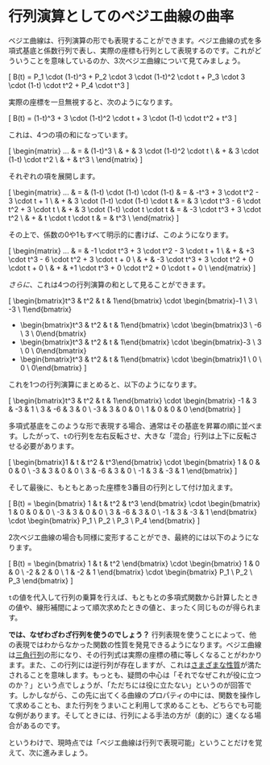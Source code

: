 # 行列演算としてのベジエ曲線の曲率

ベジエ曲線は、行列演算の形でも表現することができます。ベジエ曲線の式を多項式基底と係数行列で表し、実際の座標も行列として表現するのです。これがどういうことを意味しているのか、3次ベジエ曲線について見てみましょう。

\[
B(t) = P_1 \cdot (1-t)^3 + P_2 \cdot 3 \cdot (1-t)^2 \cdot t + P_3 \cdot 3 \cdot (1-t) \cdot t^2 + P_4 \cdot t^3
\]

実際の座標を一旦無視すると、次のようになります。

\[
B(t) = (1-t)^3 + 3 \cdot (1-t)^2 \cdot t + 3 \cdot (1-t) \cdot t^2 + t^3
\]

これは、4つの項の和になっています。

\[
  \begin{matrix}
   ... & = & (1-t)^3 \\
     & + & 3 \cdot (1-t)^2 \cdot t \\
     & + & 3 \cdot (1-t) \cdot t^2 \\
     & + & t^3 \\
  \end{matrix}
\]

それぞれの項を展開します。

\[
  \begin{matrix}
   ... & = & (1-t) \cdot (1-t) \cdot (1-t) & = & -t^3 + 3 \cdot t^2 - 3 \cdot t + 1 \\
     & + & 3 \cdot (1-t) \cdot (1-t) \cdot t & = & 3 \cdot t^3 - 6 \cdot t^2 + 3 \cdot t \\
     & + & 3 \cdot (1-t) \cdot t \cdot t & = & -3 \cdot t^3 + 3 \cdot t^2 \\
     & + & t \cdot t \cdot t & = & t^3 \\
  \end{matrix}
\]

その上で、係数の0や1もすべて明示的に書けば、このようになります。

\[
  \begin{matrix}
   ... & = & -1 \cdot t^3 + 3 \cdot t^2 - 3 \cdot t + 1 \\
     & + & +3 \cdot t^3 - 6 \cdot t^2 + 3 \cdot t + 0 \\
     & + & -3 \cdot t^3 + 3 \cdot t^2 + 0 \cdot t + 0 \\
     & + & +1 \cdot t^3 + 0 \cdot t^2 + 0 \cdot t + 0 \\
  \end{matrix}
\]

*さらに*、これは4つの行列演算の和として見ることができます。

\[
  \begin{bmatrix}t^3 & t^2 & t & 1\end{bmatrix} \cdot \begin{bmatrix}-1 \\ 3 \\ -3 \\ 1\end{bmatrix}
  + \begin{bmatrix}t^3 & t^2 & t & 1\end{bmatrix} \cdot \begin{bmatrix}3 \\ -6 \\ 3 \\ 0\end{bmatrix}
  + \begin{bmatrix}t^3 & t^2 & t & 1\end{bmatrix} \cdot \begin{bmatrix}-3 \\ 3 \\ 0 \\ 0\end{bmatrix}
  + \begin{bmatrix}t^3 & t^2 & t & 1\end{bmatrix} \cdot \begin{bmatrix}1 \\ 0 \\ 0 \\ 0\end{bmatrix}
\]

これを1つの行列演算にまとめると、以下のようになります。

\[
  \begin{bmatrix}t^3 & t^2 & t & 1\end{bmatrix} \cdot \begin{bmatrix}
      -1 &  3 & -3 & 1 \\
       3 & -6 &  3 & 0 \\
      -3 &  3 &  0 & 0 \\
       1 &  0 &  0 & 0
    \end{bmatrix}
\]

多項式基底をこのような形で表現する場合、通常はその基底を昇冪の順に並べます。したがって、`t`の行列を左右反転させ、大きな「混合」行列は上下に反転させる必要があります。

\[
  \begin{bmatrix}1 & t & t^2 & t^3\end{bmatrix} \cdot \begin{bmatrix}
       1 &  0 &  0 & 0 \\
      -3 &  3 &  0 & 0 \\
       3 & -6 &  3 & 0 \\
      -1 &  3 & -3 & 1
    \end{bmatrix}
\]

そして最後に、もともとあった座標を3番目の行列として付け加えます。

\[
  B(t) = \begin{bmatrix}
  1 & t & t^2 & t^3
  \end{bmatrix}
  \cdot
  \begin{bmatrix}
   1 &  0 &  0 & 0 \\
  -3 &  3 &  0 & 0 \\
   3 & -6 &  3 & 0 \\
  -1 &  3 & -3 & 1
  \end{bmatrix}
  \cdot
  \begin{bmatrix}
  P_1 \\ P_2 \\ P_3 \\ P_4
  \end{bmatrix}
\]

2次ベジエ曲線の場合も同様に変形することができ、最終的には以下のようになります。

\[
  B(t) = \begin{bmatrix}
  1 & t & t^2
  \end{bmatrix}
  \cdot
  \begin{bmatrix}
   1 &  0 & 0 \\
  -2 &  2 & 0 \\
   1 & -2 & 1
  \end{bmatrix}
  \cdot
  \begin{bmatrix}
  P_1 \\ P_2 \\ P_3
  \end{bmatrix}
\]

`t`の値を代入して行列の乗算を行えば、もともとの多項式関数から計算したときの値や、線形補間によって順次求めたときの値と、まったく同じものが得られます。

**では、なぜわざわざ行列を使うのでしょう？** 行列表現を使うことによって、他の表現ではわからなかった関数の性質を発見できるようになります。ベジエ曲線は[三角行列](https://ja.wikipedia.org/wiki/三角行列)の形になり、その行列式は実際の座標の積に等しくなることがわかります。また、この行列には逆行列が存在しますが、これは[さまざまな性質](https://ja.wikipedia.org/wiki/正則行列#.E7.89.B9.E5.BE.B4.E3.81.A5.E3.81.91)が満たされることを意味します。もっとも、疑問の中心は「それでなぜこれが役に立つのか？」という点でしょうが、「ただちには役に立たない」というのが回答です。しかしながら、この先に出てくる曲線のプロパティの中には、関数を操作して求めることも、また行列をうまいこと利用して求めることも、どちらでも可能な例があります。そしてときには、行列による手法の方が（劇的に）速くなる場合があるのです。

というわけで、現時点では「ベジエ曲線は行列で表現可能」ということだけを覚えて、次に進みましょう。
